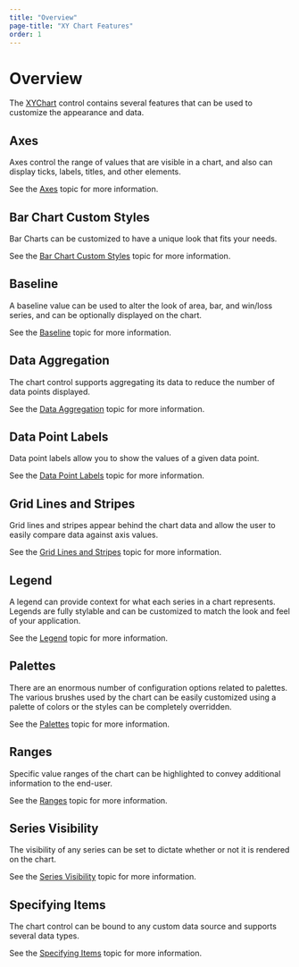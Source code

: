 ```yaml
---
title: "Overview"
page-title: "XY Chart Features"
order: 1
---
```

# Overview

The [XYChart](xref:@ActiproUIRoot.Controls.Charts.XYChart) control contains several features that can be used to customize the appearance and data.

## Axes

Axes control the range of values that are visible in a chart, and also can display ticks, labels, titles, and other elements.

See the [Axes](axes.md) topic for more information.

## Bar Chart Custom Styles

Bar Charts can be customized to have a unique look that fits your needs.

See the [Bar Chart Custom Styles](bar-chart-custom-styles.md) topic for more information.

## Baseline

A baseline value can be used to alter the look of area, bar, and win/loss series, and can be optionally displayed on the chart.

See the [Baseline](baseline.md) topic for more information.

## Data Aggregation

The chart control supports aggregating its data to reduce the number of data points displayed.

See the [Data Aggregation](data-aggregation.md) topic for more information.

## Data Point Labels

Data point labels allow you to show the values of a given data point.

See the [Data Point Labels](data-point-labels.md) topic for more information.

## Grid Lines and Stripes

Grid lines and stripes appear behind the chart data and allow the user to easily compare data against axis values.

See the [Grid Lines and Stripes](grid-lines-and-stripes.md) topic for more information.

## Legend

A legend can provide context for what each series in a chart represents.  Legends are fully stylable and can be customized to match the look and feel of your application.

See the [Legend](legend.md) topic for more information.

## Palettes

There are an enormous number of configuration options related to palettes.  The various brushes used by the chart can be easily customized using a palette of colors or the styles can be completely overridden.

See the [Palettes](palettes.md) topic for more information.

## Ranges

Specific value ranges of the chart can be highlighted to convey additional information to the end-user.

See the [Ranges](ranges.md) topic for more information.

## Series Visibility

The visibility of any series can be set to dictate whether or not it is rendered on the chart.

See the [Series Visibility](series-visibility.md) topic for more information.

## Specifying Items

The chart control can be bound to any custom data source and supports several data types.

See the [Specifying Items](specifying-items.md) topic for more information.
